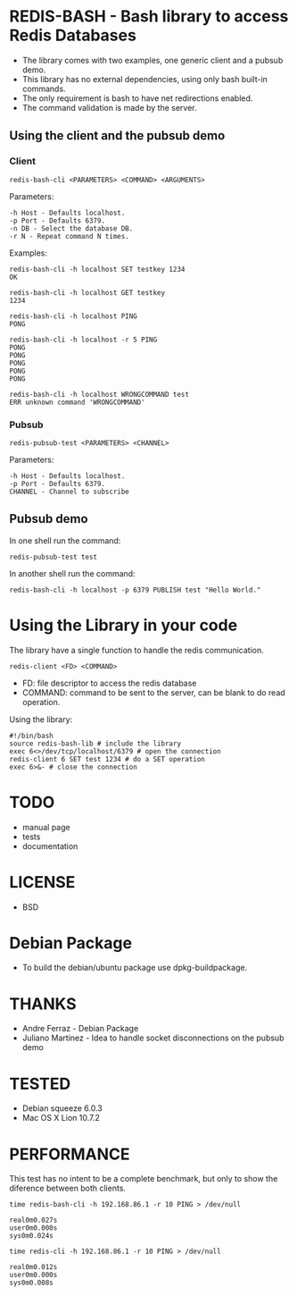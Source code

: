# REDIS-BASH - Bash library to access Redis Databases
* The library comes with two examples, one generic client and a pubsub demo.
* This library has no external dependencies, using only bash built-in commands.
* The only requirement is bash to have net redirections enabled.
* The command validation is made by the server.

## Using the client and the pubsub demo

### Client
	redis-bash-cli <PARAMETERS> <COMMAND> <ARGUMENTS>

Parameters:

	-h Host - Defaults localhost.
	-p Port - Defaults 6379.
	-n DB - Select the database DB.
	-r N - Repeat command N times.
	
Examples:

	redis-bash-cli -h localhost SET testkey 1234
	OK
	
	redis-bash-cli -h localhost GET testkey
	1234
	
	redis-bash-cli -h localhost PING
	PONG
	
	redis-bash-cli -h localhost -r 5 PING
	PONG
	PONG
	PONG
	PONG
	PONG
	
	redis-bash-cli -h localhost WRONGCOMMAND test
	ERR unknown command 'WRONGCOMMAND'

### Pubsub

	redis-pubsub-test <PARAMETERS> <CHANNEL>
	
Parameters:

	-h Host - Defaults localhost.
	-p Port - Defaults 6379.
	CHANNEL - Channel to subscribe
		
## Pubsub demo
In one shell run the command:

	redis-pubsub-test test

In another shell run the command:

	redis-bash-cli -h localhost -p 6379 PUBLISH test "Hello World."
	
# Using the Library in your code
The library have a single function to handle the redis communication.

	redis-client <FD> <COMMAND>

* FD: file descriptor to access the redis database
* COMMAND: command to be sent to the server, can be blank to do read operation.

Using the library:

	#!/bin/bash
	source redis-bash-lib # include the library
	exec 6<>/dev/tcp/localhost/6379 # open the connection
	redis-client 6 SET test 1234 # do a SET operation
	exec 6>&- # close the connection


# TODO
* manual page
* tests
* documentation

# LICENSE
* BSD

# Debian Package
* To build the debian/ubuntu package use dpkg-buildpackage.

# THANKS
* Andre Ferraz - Debian Package
* Juliano Martinez - Idea to handle socket disconnections on the pubsub demo

# TESTED
* Debian squeeze 6.0.3
* Mac OS X Lion 10.7.2

# PERFORMANCE

This test has no intent to be a complete benchmark, but only to show the diference between both clients.


    time redis-bash-cli -h 192.168.86.1 -r 10 PING > /dev/null

    real0m0.027s
    user0m0.000s
    sys0m0.024s

    time redis-cli -h 192.168.86.1 -r 10 PING > /dev/null

    real0m0.012s
    user0m0.000s
    sys0m0.008s
